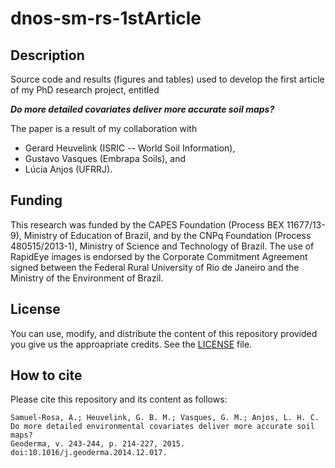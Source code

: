 dnos-sm-rs-1stArticle
======

## Description

Source code and results (figures and tables) used to develop the first article 
of my PhD research project, entitled

***Do more detailed covariates deliver more accurate soil maps?***

The paper is a result of my collaboration with

* Gerard Heuvelink (ISRIC -- World Soil Information),
* Gustavo Vasques (Embrapa Soils), and
* Lúcia Anjos (UFRRJ).

## Funding

This research was funded by the CAPES Foundation (Process BEX 11677/13-9),
Ministry of Education of Brazil, and by the CNPq Foundation (Process
480515/2013-1), Ministry of Science and Technology of Brazil. The use of 
RapidEye images is endorsed by the Corporate Commitment Agreement signed between
the Federal Rural University of Rio de Janeiro and the Ministry of the 
Environment of Brazil.

## License

You can use, modify, and distribute the content of this repository provided
you give us the approapriate credits. See the [LICENSE](LICENSE) file.

## How to cite

Please cite this repository and its content as follows:

    Samuel-Rosa, A.; Heuvelink, G. B. M.; Vasques, G. M.; Anjos, L. H. C. 
    Do more detailed environmental covariates deliver more accurate soil maps?
    Geoderma, v. 243-244, p. 214-227, 2015. doi:10.1016/j.geoderma.2014.12.017.
